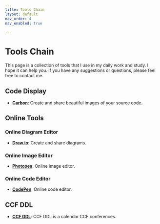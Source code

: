 ```yaml
---
title: Tools Chain
layout: default
nav_order: 4
nav_enabled: true

---
```


<h1 class="purple-heading"><strong>Tools Chain</strong></h1>

This page is a collection of tools that I use in my daily work and study. I hope it can help you. If you have any suggestions or questions, please feel free to contact me.

<h2 class="purple-heading"><strong>Code Display</strong></h2>

- [**Carbon**](https://carbon.now.sh/): Create and share beautiful images of your source code.


<h2 class="purple-heading"><strong>Online Tools</strong></h2>

<h3 class="purple-heading"><strong>Online Diagram Editor</strong></h3>

- [**Draw.io**](https://app.diagrams.net/): Create and share diagrams.


<h3 class="purple-heading"><strong>Online Image Editor</strong></h3>

- [**Photopea**](https://www.photopea.com/): Online image editor.


<h3 class="purple-heading"><strong>Online Code Editor</strong></h3>

- [**CodePen**](https://codepen.io/): Online code editor.


<h2 class="purple-heading"><strong>CCF DDL</strong></h2>

- [**CCF DDL**](https://ccfddl.github.io/): CCF DDL is a calendar CCF conferences.
